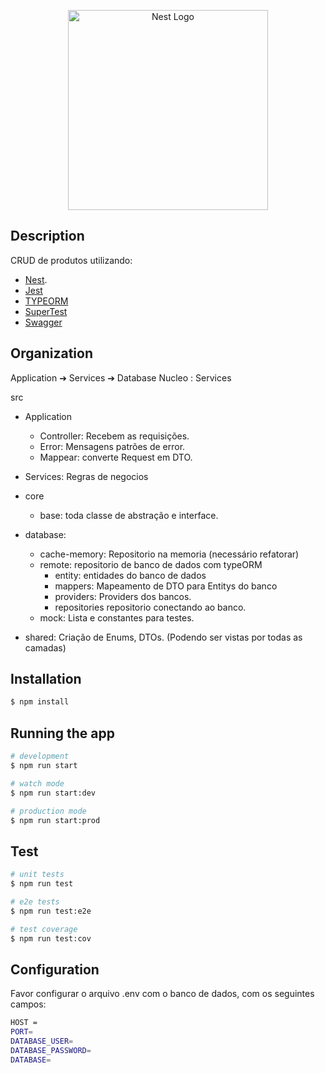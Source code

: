 <p align="center">
  <a href="http://nestjs.com/" target="blank"><img src="https://nestjs.com/img/logo_text.svg" width="320" alt="Nest Logo" /></a>
</p>

## Description

CRUD de produtos utilizando:

- [Nest](https://github.com/nestjs/nest).
- [Jest](https://jestjs.io/pt-BR/docs/getting-started)
- [TYPEORM](https://typeorm.io/#/)
- [SuperTest](https://www.npmjs.com/package/supertest)
- [Swagger](https://swagger.io/tools/swagger-ui/)


## Organization 

Application ➔ Services ➔ Database
Nucleo : Services

src
  - Application
      - Controller: Recebem as requisições.
      - Error: Mensagens patrões de error.
      - Mappear: converte Request em DTO.
  - Services: Regras de negocios
  - core
      - base: toda classe de abstração e interface.
  - database:
      - cache-memory: Repositorio na memoria (necessário refatorar)
      - remote: repositorio de banco de dados com typeORM
          - entity: entidades do banco de dados
          - mappers: Mapeamento de DTO para Entitys do banco
          - providers: Providers dos bancos.
          - repositories repositorio conectando ao banco.
      - mock: Lista e constantes para testes.
  
  - shared: Criação de Enums, DTOs. (Podendo ser vistas por todas as camadas)


## Installation

```bash
$ npm install
```

## Running the app

```bash
# development
$ npm run start

# watch mode
$ npm run start:dev

# production mode
$ npm run start:prod
```

## Test

```bash
# unit tests
$ npm run test

# e2e tests
$ npm run test:e2e

# test coverage
$ npm run test:cov
```

## Configuration

Favor configurar o arquivo .env com o banco de dados, com os seguintes campos:
```bash
HOST =
PORT=
DATABASE_USER=
DATABASE_PASSWORD=
DATABASE=
```
